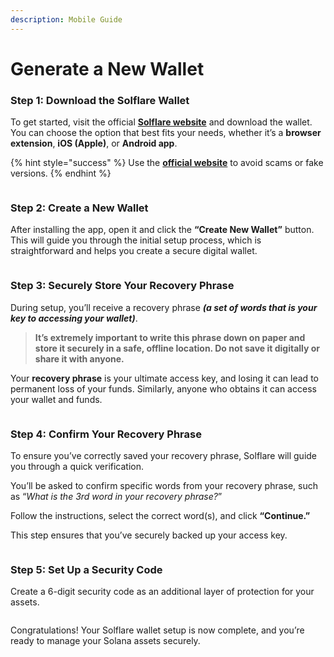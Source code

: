 ```yaml
---
description: Mobile Guide
---
```


# Generate a New Wallet

### Step 1: Download the Solflare Wallet <a href="#id-690d" id="id-690d"></a>

To get started, visit the official [**Solflare website**](https://solflare.com/) and download the wallet. You can choose the option that best fits your needs, whether it’s a **browser extension**, **iOS (Apple)**, or **Android app**.

{% hint style="success" %}
&#x20;Use the [**official website**](https://solflare.com/) to avoid scams or fake versions.
{% endhint %}

<figure><img src="https://docs.superteamguidebook.xyz/~gitbook/image?url=https%3A%2F%2Fmiro.medium.com%2Fv2%2Fresize%3Afit%3A788%2F0*9eWDld4KHQwq_kQL&#x26;width=768&#x26;dpr=4&#x26;quality=100&#x26;sign=b763327d&#x26;sv=2" alt=""><figcaption></figcaption></figure>

### Step 2: Create a New Wallet <a href="#id-7661" id="id-7661"></a>

After installing the app, open it and click the **“Create New Wallet”** button. This will guide you through the initial setup process, which is straightforward and helps you create a secure digital wallet.

<figure><img src="https://docs.superteamguidebook.xyz/~gitbook/image?url=https%3A%2F%2Fmiro.medium.com%2Fv2%2Fresize%3Afit%3A1125%2F0*WoYL6OjRaZjgw7iI&#x26;width=768&#x26;dpr=4&#x26;quality=100&#x26;sign=fa4f97c7&#x26;sv=2" alt=""><figcaption></figcaption></figure>

### Step 3: Securely Store Your Recovery Phrase <a href="#f46b" id="f46b"></a>

During setup, you’ll receive a recovery phrase _**(a set of words that is your key to accessing your wallet)**_.

> **It’s extremely important to write this phrase down on paper and store it securely in a safe, offline location. Do not save it digitally or share it with anyone.**

Your **recovery phrase** is your ultimate access key, and losing it can lead to permanent loss of your funds. Similarly, anyone who obtains it can access your wallet and funds.

<figure><img src="https://docs.superteamguidebook.xyz/~gitbook/image?url=https%3A%2F%2Fmiro.medium.com%2Fv2%2Fresize%3Afit%3A1125%2F1*0jlr7f1czfw1-_A7ahaLOg.jpeg&#x26;width=768&#x26;dpr=4&#x26;quality=100&#x26;sign=128cd71d&#x26;sv=2" alt=""><figcaption></figcaption></figure>

### Step 4: Confirm Your Recovery Phrase <a href="#b707" id="b707"></a>

To ensure you’ve correctly saved your recovery phrase, Solflare will guide you through a quick verification.

You’ll be asked to confirm specific words from your recovery phrase, such as “_What is the 3rd word in your recovery phrase?_”

Follow the instructions, select the correct word(s), and click **“Continue.”**

This step ensures that you’ve securely backed up your access key.

<figure><img src="https://docs.superteamguidebook.xyz/~gitbook/image?url=https%3A%2F%2Fmiro.medium.com%2Fv2%2Fresize%3Afit%3A1125%2F1*0NvWBNgJJDHLJvUL-Js4oQ.jpeg&#x26;width=768&#x26;dpr=4&#x26;quality=100&#x26;sign=52e34049&#x26;sv=2" alt=""><figcaption></figcaption></figure>

### Step 5: Set Up a Security Code <a href="#ba4d" id="ba4d"></a>

Create a 6-digit security code as an additional layer of protection for your assets.

<figure><img src="https://docs.superteamguidebook.xyz/~gitbook/image?url=https%3A%2F%2Fmiro.medium.com%2Fv2%2Fresize%3Afit%3A1125%2F1*Qezswn_UOpNNXX1iBdd2lg.jpeg&#x26;width=768&#x26;dpr=4&#x26;quality=100&#x26;sign=34993ed2&#x26;sv=2" alt=""><figcaption></figcaption></figure>

Congratulations! Your Solflare wallet setup is now complete, and you’re ready to manage your Solana assets securely.
